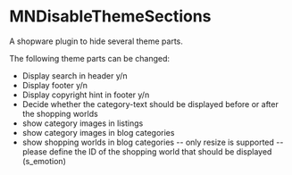 # MNDisableThemeSections

A shopware plugin to hide several theme parts.

The following theme parts can be changed:
- Display search in header y/n
- Display footer y/n
- Display copyright hint in footer y/n
- Decide whether the category-text should be displayed before or after the shopping worlds
- show category images in listings
- show category images in blog categories
- show shopping worlds in blog categories
-- only resize is supported
-- please define the ID of the shopping world that should be displayed (s_emotion)